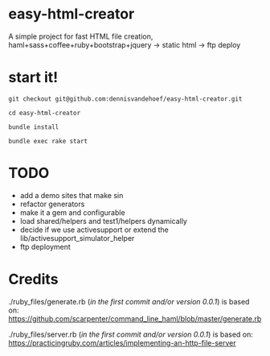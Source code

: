 easy-html-creator
=================

A simple project for fast HTML file creation, haml+sass+coffee+ruby+bootstrap+jquery -> static html -> ftp deploy

start it!
=======
 `git checkout git@github.com:dennisvandehoef/easy-html-creator.git`
 
 `cd easy-html-creator` 
 
 `bundle install`
 
 `bundle exec rake start`

TODO
=======
- add a demo sites that make sin
- refactor generators
- make it a gem and configurable
- load shared/helpers and test1/helpers dynamically
- decide if we use activesupport or extend the lib/activesupport_simulator_helper
- ftp deployment


Credits
=======

./ruby_files/generate.rb (*in the first commit and/or version 0.0.1*) is based on:
https://github.com/scarpenter/command_line_haml/blob/master/generate.rb

./ruby_files/server.rb (*in the first commit and/or version 0.0.1*) is based on:
https://practicingruby.com/articles/implementing-an-http-file-server
